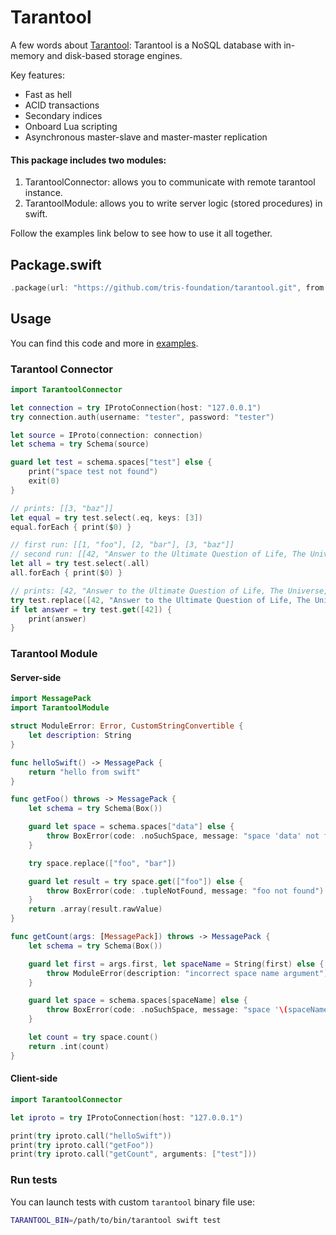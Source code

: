 # Tarantool

A few words about [Tarantool](https://tarantool.org): Tarantool is a NoSQL database with in-memory and disk-based storage engines.

Key features:
* Fast as hell
* ACID transactions
* Secondary indices
* Onboard Lua scripting
* Asynchronous master-slave and master-master replication

#### This package includes two modules:
1. TarantoolConnector: allows you to communicate with remote tarantool instance.
2. TarantoolModule: allows you to write server logic (stored procedures) in swift.

Follow the examples link below to see how to use it all together.

## Package.swift

```swift
.package(url: "https://github.com/tris-foundation/tarantool.git", from: "0.4.0")
```

## Usage

You can find this code and more in [examples](https://github.com/tris-foundation/examples).

### Tarantool Connector

```swift
import TarantoolConnector

let connection = try IProtoConnection(host: "127.0.0.1")
try connection.auth(username: "tester", password: "tester")

let source = IProto(connection: connection)
let schema = try Schema(source)

guard let test = schema.spaces["test"] else {
    print("space test not found")
    exit(0)
}

// prints: [[3, "baz"]]
let equal = try test.select(.eq, keys: [3])
equal.forEach { print($0) }

// first run: [[1, "foo"], [2, "bar"], [3, "baz"]]
// second run: [[42, "Answer to the Ultimate Question of Life, The Universe, and Everything"], [1, "foo"], ...]
let all = try test.select(.all)
all.forEach { print($0) }

// prints: [42, "Answer to the Ultimate Question of Life, The Universe, and Everything"]
try test.replace([42, "Answer to the Ultimate Question of Life, The Universe, and Everything"])
if let answer = try test.get([42]) {
    print(answer)
}
```

### Tarantool Module

#### Server-side

```swift
import MessagePack
import TarantoolModule

struct ModuleError: Error, CustomStringConvertible {
    let description: String
}

func helloSwift() -> MessagePack {
    return "hello from swift"
}

func getFoo() throws -> MessagePack {
    let schema = try Schema(Box())

    guard let space = schema.spaces["data"] else {
        throw BoxError(code: .noSuchSpace, message: "space 'data' not found")
    }

    try space.replace(["foo", "bar"])

    guard let result = try space.get(["foo"]) else {
        throw BoxError(code: .tupleNotFound, message: "foo not found")
    }
    return .array(result.rawValue)
}

func getCount(args: [MessagePack]) throws -> MessagePack {
    let schema = try Schema(Box())

    guard let first = args.first, let spaceName = String(first) else {
        throw ModuleError(description: "incorrect space name argument")
    }

    guard let space = schema.spaces[spaceName] else {
        throw BoxError(code: .noSuchSpace, message: "space '\(spaceName)' not found")
    }

    let count = try space.count()
    return .int(count)
}
```

#### Client-side

```swift
import TarantoolConnector

let iproto = try IProtoConnection(host: "127.0.0.1")

print(try iproto.call("helloSwift"))
print(try iproto.call("getFoo"))
print(try iproto.call("getCount", arguments: ["test"]))
```

### Run tests

You can launch tests with custom `tarantool` binary file use:

```bash
TARANTOOL_BIN=/path/to/bin/tarantool swift test
```

